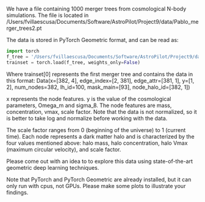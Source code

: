 We have a file containing 1000 merger trees from cosmological N-body simulations. The file is located in /Users/fvillaescusa/Documents/Software/AstroPilot/Project9/data/Pablo_merger_trees2.pt

The data is stored in PyTorch Geometric format, and can be read as:

```python
import torch
f_tree = '/Users/fvillaescusa/Documents/Software/AstroPilot/Project9/data/Pablo_merger_trees2.pt'
trainset = torch.load(f_tree, weights_only=False)
```

Where trainset[0] represents the first merger tree and contains the data in this format:
Data(x=[382, 4], edge_index=[2, 381], edge_attr=[381, 1], y=[1, 2], num_nodes=382, lh_id=100, mask_main=[93], node_halo_id=[382, 1])

x represents the node features. y is the value of the cosmological parameters, Omega_m and sigma_8. The node features are mass, concentration, vmax, scale factor. Note that the data is not normalized, so it is better to take log and normalize before working with the data.

The scale factor ranges from 0 (beginning of the universe) to 1 (current time). Each node represents a dark matter halo and is characterized by the four values mentioned above: halo mass, halo concentration, halo Vmax (maximum circular velocity), and scale factor.

Please come out with an idea to to explore this data using state-of-the-art geometric deep learning techniques.

Note that PyTorch and PyTorch Geometric are already installed, but it can only run with cpus, not GPUs. Please make some plots to illustrate your findings.